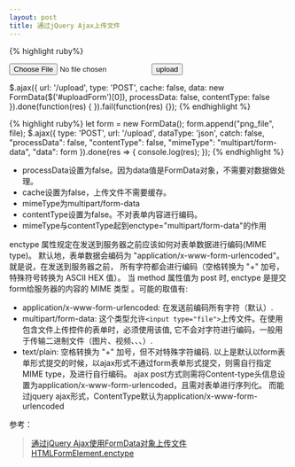 ```yaml
---
layout: post
title: 通过jQuery Ajax上传文件
---
```


{% highlight ruby%}
<form id="uploadForm" enctype="multipart/form-data">
    <input id="file" type="file" name="file"/>
    <button id="upload" type="button">upload</button>
</form>

$.ajax({
    url: '/upload',
    type: 'POST',
    cache: false,
    data: new FormData($('#uploadForm')[0]),
    processData: false,
    contentType: false
}).done(function(res) {
}).fail(function(res) {});
{% endhighlight %}

{% highlight ruby%}
let form = new FormData();
form.append("png_file", file);
$.ajax({
    type: 'POST',
    url: '/upload',
    dataType: 'json',
    catch: false,
    "processData": false,
    "contentType": false,
    "mimeType": "multipart/form-data",
    "data": form
}).done(res => {
    console.log(res);
});
{% endhighlight %}

* processData设置为false。因为data值是FormData对象，不需要对数据做处理。
* cache设置为false，上传文件不需要缓存。
* mimeType为multipart/form-data
* contentType设置为false。不对表单内容进行编码。
* mimeType与contentType起到enctype="multipart/form-data"的作用

enctype 属性规定在发送到服务器之前应该如何对表单数据进行编码(MIME type)。
默认地，表单数据会编码为 "application/x-www-form-urlencoded"。就是说，在发送到服务器之前，
所有字符都会进行编码（空格转换为 "+" 加号，特殊符号转换为 ASCII HEX 值）。
当 method 属性值为 post 时, enctype 是提交form给服务器的内容的 MIME 类型 。可能的取值有:
* application/x-www-form-urlencoded: 在发送前编码所有字符（默认）.
* multipart/form-data: 这个类型允许`<input type="file">`上传文件。在使用包含文件上传控件的表单时，必须使用该值,
它不会对字符进行编码，一般用于传输二进制文件（图片、视频、、、）.
* text/plain: 空格转换为 "+" 加号，但不对特殊字符编码.
以上是默认以form表单形式提交的时候，以ajax形式不通过form表单形式提交，则需自行指定MIME type，及进行自行编码。
ajax post方式则需将Content-type头信息设置为application/x-www-form-urlencoded，且需对表单进行序列化。
而能过jquery ajax形式，ContentType默认为application/x-www-form-urlencoded

参考：
> [通过jQuery Ajax使用FormData对象上传文件](http://blog.csdn.net/xllily_11/article/details/52330280)<br>
> [HTMLFormElement.enctype](https://developer.mozilla.org/en-US/docs/Web/API/HTMLFormElement/enctype)
